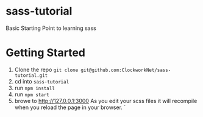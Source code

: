 # sass-tutorial
Basic Starting Point to learning sass

# Getting Started

1. Clone the repo `git clone git@github.com:ClockworkNet/sass-tutorial.git`
2. cd into `sass-tutorial`
3. run `npm install`
4. run `npm start`
5. browe to http://127.0.0.1:3000
As you edit your scss files it will recompile when you reload the page in your browser. `

